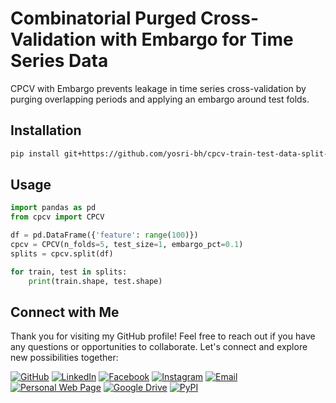 # Combinatorial Purged Cross-Validation with Embargo for Time Series Data

CPCV with Embargo prevents leakage in time series cross-validation by purging overlapping periods and applying an embargo around test folds.

## Installation

```bash
pip install git+https://github.com/yosri-bh/cpcv-train-test-data-split-module.git
```

## Usage

```python
import pandas as pd
from cpcv import CPCV

df = pd.DataFrame({'feature': range(100)})
cpcv = CPCV(n_folds=5, test_size=1, embargo_pct=0.1)
splits = cpcv.split(df)

for train, test in splits:
    print(train.shape, test.shape)
```

## Connect with Me

Thank you for visiting my GitHub profile! Feel free to reach out if you have any questions or opportunities to collaborate. Let's connect and explore new possibilities together:

[![GitHub](https://img.shields.io/badge/GitHub-Yosri--Ben--Halima-black?logo=github)](https://github.com/Yosri-Ben-Halima)
[![LinkedIn](https://img.shields.io/badge/LinkedIn-Yosri%20Ben%20Halima-blue?logo=linkedin)](https://www.linkedin.com/in/yosri-benhalima/)
[![Facebook](https://img.shields.io/badge/Facebook-@Yosry%20Ben%20Hlima-navy?logo=facebook)](https://www.facebook.com/NottherealYxsry)
[![Instagram](https://img.shields.io/badge/Instagram-@yosrybh-orange?logo=instagram)](https://www.instagram.com/yosrybh/)
[![Email](https://img.shields.io/badge/Email-yosri.benhalima@ept.ucar.tn-white?logo=gmail)](mailto:yosri.benhalima@ept.ucar.tn)
[![Personal Web Page](https://img.shields.io/badge/Personal%20Web%20Page-Visit%20Now-green?logo=googlechrome)](https://personal-web-page-yosribenhlima.streamlit.app/)
[![Google Drive](https://img.shields.io/badge/My%20Resume-Click%20Here-red?logo=googledrive&logoColor=white)](https://drive.google.com/file/d/18xB1tlZUBWz5URSli_9kewEFZwZPz235/view?usp=sharing)
[![PyPI](https://img.shields.io/badge/PyPI-yosri--ben--halima-pink?logo=pypi)](https://pypi.org/user/yosri-ben-halima/)
